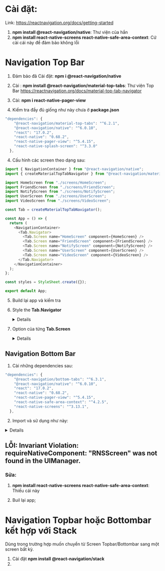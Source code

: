 # Cài đặt:

Link: https://reactnavigation.org/docs/getting-started

1. **npm install @react-navigation/native**: Thư viện của hắn
2. **npm install react-native-screens react-native-safe-area-context**: Cứ cài cái này để đảm bảo không lỗi

# Navigation Top Bar

1. Đảm bảo đã Cài đặt: **npm i @react-navigation/native**
2. Cài : **npm install @react-navigation/material-top-tabs**: Thư viện Top Bar https://reactnavigation.org/docs/material-top-tab-navigator

3. Cài: **npm i react-native-pager-view**

4. Kiểm tra đầy đủ giống như này chưa ở **package.json**

```js
"dependencies": {
    "@react-navigation/material-top-tabs": "^6.2.1",
    "@react-navigation/native": "^6.0.10",
    "react": "17.0.2",
    "react-native": "0.68.2",
    "react-native-pager-view": "^5.4.15",
    "react-native-splash-screen": "^3.3.0"
  },
```

4. Cấu hình các screen theo dạng sau:

```ts
import { NavigationContainer } from "@react-navigation/native";
import { createMaterialTopTabNavigator } from "@react-navigation/material-top-tabs";

import HomeScreen from "./screens/HomeScreen";
import FriendScreen from "./screens/FriendScreen";
import NotifyScreen from "./screens/NotifyScreen";
import UserScreen from "./screens/UserScreen";
import VideoScreen from "./screens/VideoScreen";

const Tab = createMaterialTopTabNavigator();

const App = () => {
  return (
    <NavigationContainer>
      <Tab.Navigator>
        <Tab.Screen name="HomeScreen" component={HomeScreen} />
        <Tab.Screen name="FriendScreen" component={FriendScreen} />
        <Tab.Screen name="NotifyScreen" component={NotifyScreen} />
        <Tab.Screen name="UserScreen" component={UserScreen} />
        <Tab.Screen name="VideoScreen" component={VideoScreen} />
      </Tab.Navigator>
    </NavigationContainer>
  );
};

const styles = StyleSheet.create({});

export default App;
```

5. Build lại app và kiểm tra

6. Style the **Tab.Navigator**

   <details>

   ```ts
   <Tab.Navigator
     initialRouteName="HomeScreen"
     screenOptions={{
       headerShown: false,
       tabBarActiveTintColor: "black", //màu chữ của từng tap
       tabBarLabelStyle: { fontSize: 12 }, // kích cỡ chữ của từng tab
       tabBarStyle: {
         backgroundColor: "white",
         borderRadius: 5,
         padding: 1,
       }, //style của cả tabBar
       tabBarPressColor: "#968f8f", // ấn vào thì đổi màu
       tabBarIconStyle: {
         // backgroundColor: 'white',
         borderRadius: 1,
         shadowRadius: 5,
       }, //màu nền của icon
       // lazy: true, //
       tabBarContentContainerStyle: { backgroundColor: "white", height: 50 }, // style của cả tabBar
       tabBarInactiveTintColor: { color: "yellow" },
       // tabBarIndicator: {color: 'yellow'},
       // tabBarScrollEnabled: true, // làm nó trở thành scroll theo chiều ngang
       tabBarIndicatorStyle: {
         backgroundColor: "blue",
       }, //màu của thanh trượt bên dưới icon
       tabBarItemStyle: { marginLeft: 10 }, // style cho từng tab một
     }}
   ></Tab.Navigator>
   ```

   </details>

7. Option của từng **Tab.Screen**
   <details>

   ```js

           <Tab.Screen
           name="HomeScreen"
           component={HomeScreen}
           options={{
               tabBarShowLabel: false, //ẩn tên của tab
               tabBarLabel: 'Home', // tên của tab hiển thị lên ui
               tabBarIcon: ({}) => (
               <MaterialCommunityIcons name="home" color={'blue'} size={25} />
               ),//thêm icon
           }}

   ```

   <details>

## Navigation Bottom Bar

1. Cài những dependencies sau:

```js
"dependencies": {
    "@react-navigation/bottom-tabs": "^6.3.1",
    "@react-navigation/native": "^6.0.10",
    "react": "17.0.2",
    "react-native": "0.68.2",
    "react-native-pager-view": "^5.4.15",
    "react-native-safe-area-context": "^4.2.5",
    "react-native-screens": "^3.13.1",
  },
```

2. Import và sử dụng như này:

<details>

```js
import * as React from "react";
import { Text, View } from "react-native";
import { NavigationContainer } from "@react-navigation/native";
import { createBottomTabNavigator } from "@react-navigation/bottom-tabs";

function HomeScreen() {
  return (
    <View style={{ flex: 1, justifyContent: "center", alignItems: "center" }}>
      <Text>Home!</Text>
    </View>
  );
}

function SettingsScreen() {
  return (
    <View style={{ flex: 1, justifyContent: "center", alignItems: "center" }}>
      <Text>Settings!</Text>
    </View>
  );
}

const Tab = createBottomTabNavigator();

function MyTabs() {
  return (
    <Tab.Navigator>
      <Tab.Screen name="Home" component={HomeScreen} />
      <Tab.Screen name="Settings" component={SettingsScreen} />
    </Tab.Navigator>
  );
}

export default function App() {
  return (
    <NavigationContainer>
      <MyTabs />
    </NavigationContainer>
  );
}
```

</details>

## LỖI: Invariant Violation: requireNativeComponent: "RNSScreen" was not found in the UIManager.

### Sửa:

1. **npm install react-native-screens react-native-safe-area-context**: Thiếu cái này

2. Buil lại app;

# Navigation Topbar hoặc Bottombar kết hợp với Stack

Dùng trong trường hợp muốn chuyển từ Screen Topbar/Bottombar sang một screen bất kỳ.

1. Cài đặt **npm install @react-navigation/stack**
2.
